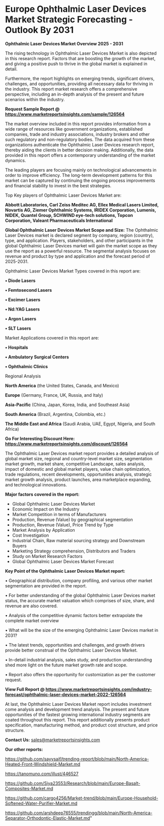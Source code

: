  # Europe Ophthalmic Laser Devices Market Strategic Forecasting - Outlook By 2031

<Strong> Ophthalmic Laser Devices Market Overview 2025 - 2031</strong>

The rising technology in Ophthalmic Laser Devices Market is also depicted in this research report. Factors that are boosting the growth of the market, and giving a positive push to thrive in the global market is explained in detail.

Furthermore, the report highlights on emerging trends, significant drivers, challenges, and opportunities, providing all necessary data for thriving in the industry. This report market research offers a comprehensive perspective, including an in-depth analysis of the present and future scenarios within the industry.

<strong>Request Sample Report @ <a href=https://www.marketreportsinsights.com/sample/126564>https://www.marketreportsinsights.com/sample/126564</a></strong>

The market overview included in this report provides information from a wide range of resources like government organizations, established companies, trade and industry associations, industry brokers and other such regulatory and non-regulatory bodies. The data acquired from these organizations authenticate the Ophthalmic Laser Devices research report, thereby aiding the clients in better decision making. Additionally, the data provided in this report offers a contemporary understanding of the market dynamics.

The leading players are focusing mainly on technological advancements in order to improve efficiency. The long-term development patterns for this market can be captured by continuing the ongoing process improvements and financial stability to invest in the best strategies.

Top Key players of Ophthalmic Laser Devices Market are:

<strong>Abbott Laboratories, Carl Zeiss Meditec AG, Ellex Medical Lasers Limited, Novartis AG, Ziemer Ophthalmic Systems, IRIDEX Corporation, Lumenis, NIDEK, Quantel Group, SCHWIND eye-tech solutions, Topcon Corporation, Valeant Pharmaceuticals International</strong>

<strong><b>Global Ophthalmic Laser Devices Market Scope and Size:</b></strong>
The Ophthalmic Laser Devices market is declared segment by company, region (country), type, and application. Players, stakeholders, and other participants in the global Ophthalmic Laser Devices market will gain the market scope as they use the report as a powerful resource. The segmental analysis focuses on revenue and product by type and application and the forecast period of 2025-2031.

Ophthalmic Laser Devices Market Types covered in this report are:

<strong>• Diode Lasers

• Femtosecond Lasers

• Excimer Lasers

• Nd:YAG Lasers

• Argon Lasers

• SLT Lasers</strong>

Market Applications covered in this report are:

<strong>• Hospitals

• Ambulatory Surgical Centers

• Ophthalmic Clinics</strong> 

Regional Analysis

<strong>North America</strong> (the United States, Canada, and Mexico)

<strong>Europe</strong> (Germany, France, UK, Russia, and Italy)

<strong>Asia-Pacific</strong> (China, Japan, Korea, India, and Southeast Asia)

<strong>South America</strong> (Brazil, Argentina, Colombia, etc.)

<strong>The Middle East and Africa</strong> (Saudi Arabia, UAE, Egypt, Nigeria, and South Africa)

<strong>Go For Interesting Discount Here: <a href=https://www.marketreportsinsights.com/discount/126564>https://www.marketreportsinsights.com/discount/126564</a></strong>

The Ophthalmic Laser Devices market report provides a detailed analysis of global market size, regional and country-level market size, segmentation market growth, market share, competitive Landscape, sales analysis, impact of domestic and global market players, value chain optimization, trade regulations, recent developments, opportunities analysis, strategic market growth analysis, product launches, area marketplace expanding, and technological innovations.

<strong><b>Major factors covered in the report:</b></strong>
<ul>
  <li>Global Ophthalmic Laser Devices Market </li>
  <li>Economic Impact on the Industry</li>
  <li>Market Competition in terms of Manufacturers</li>
  <li>Production, Revenue (Value) by geographical segmentation</li>
  <li>Production, Revenue (Value), Price Trend by Type</li>
  <li>Market Analysis by Application</li>
  <li>Cost Investigation</li>
  <li>Industrial Chain, Raw material sourcing strategy and Downstream Buyers</li>
  <li>Marketing Strategy comprehension, Distributors and Traders</li>
  <li>Study on Market Research Factors</li>
  <li>Global Ophthalmic Laser Devices Market Forecast</li>
</ul>

<strong><b>Key Point of the Ophthalmic Laser Devices Market report:</b></strong>

• Geographical distribution, company profiling, and various other market segmentation are provided in the report.

• For better understanding of the global Ophthalmic Laser Devices market status, the accurate market valuation which comprises of size, share, and revenue are also covered.

• Analysis of the competitive dynamic factors better extrapolate the complete market overview

• What will be the size of the emerging Ophthalmic Laser Devices market in 2031?

• The latest trends, opportunities and challenges, and growth drivers provide better construal of the Ophthalmic Laser Devices Market.

• In-detail industrial analysis, sales study, and production understanding shed more light on the future market growth rate and scope.

• Report also offers the opportunity for customization as per the customer request.

<strong><b>View Full Report @ <a href=https://www.marketreportsinsights.com/industry-forecast/ophthalmic-laser-devices-market-2022-126564>https://www.marketreportsinsights.com/industry-forecast/ophthalmic-laser-devices-market-2022-126564</a></b></strong>


At last, the Ophthalmic Laser Devices Market report includes investment come analysis and development trend analysis. The present and future opportunities of the fastest growing international industry segments are coated throughout this report. This report additionally presents product specification, manufacturing method, and product cost structure, and price structure.

<strong>Contact Us:</strong>
sales@marketreportsinsights.com

<strong>Our other reports:</strong>

<a href=https://github.com/sayysaif/trending-report/blob/main/North-America-Heated-Front-Windshield-Market.md>https://github.com/sayysaif/trending-report/blob/main/North-America-Heated-Front-Windshield-Market.md</a>

<a href=https://tanomuno.com/illust/446527>https://tanomuno.com/illust/446527</a>

<a href=https://github.com/Siya23553/Research/blob/main/Europe-Basalt-Composites-Market.md>https://github.com/Siya23553/Research/blob/main/Europe-Basalt-Composites-Market.md</a>

<a href=https://github.com/cargo4256/Market-trend/blob/main/Europe-Household-Softened-Water-Purifier-Market.md>https://github.com/cargo4256/Market-trend/blob/main/Europe-Household-Softened-Water-Purifier-Market.md</a>

<a href=https://github.com/arshdeep76555/trendingg/blob/main/North-America-Separator-Orthodontic-Elastic-Market.md>https://github.com/arshdeep76555/trendingg/blob/main/North-America-Separator-Orthodontic-Elastic-Market.md</a>"

